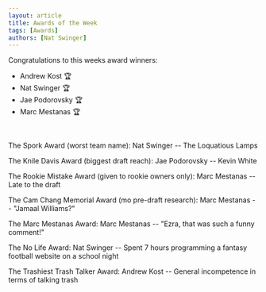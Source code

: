 ```yaml
---
layout: article
title: Awards of the Week
tags: [Awards]
authors: [Nat Swinger]
---
```


Congratulations to this weeks award winners:

- Andrew Kost 🏆 <br>
- Nat Swinger 🏆 <br>
- Jae Podorovsky 🏆 <br>
- Marc Mestanas 🏆 <br>
<br>

The Spork Award (worst team name): Nat Swinger -- The Loquatious Lamps

The Knile Davis Award (biggest draft reach): Jae Podorovsky -- Kevin White

The Rookie Mistake Award (given to rookie owners only): Marc Mestanas -- Late to the draft

The Cam Chang Memorial Award (mo pre-draft research): Marc Mestanas -- "Jamaal Williams?"

The Marc Mestanas Award:  Marc Mestanas -- "Ezra, that was such a funny comment!"

The No Life Award: Nat Swinger -- Spent 7 hours programming a fantasy football website on a school night

The Trashiest Trash Talker Award: Andrew Kost -- General incompetence in terms of talking trash


